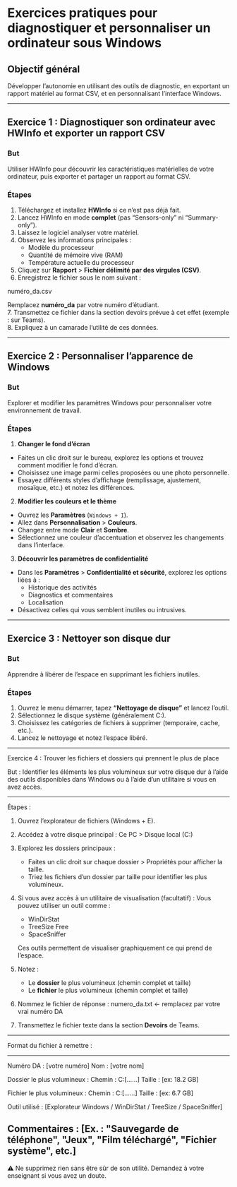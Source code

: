 # Exercices pratiques pour diagnostiquer et personnaliser un ordinateur sous Windows

## Objectif général  
Développer l’autonomie en utilisant des outils de diagnostic, en exportant un rapport matériel au format CSV, et en personnalisant l’interface Windows.

---

## Exercice 1 : Diagnostiquer son ordinateur avec HWInfo et exporter un rapport CSV

### But  
Utiliser HWInfo pour découvrir les caractéristiques matérielles de votre ordinateur, puis exporter et partager un rapport au format CSV.

### Étapes  
1. Téléchargez et installez **HWInfo** si ce n’est pas déjà fait.  
2. Lancez HWInfo en mode **complet** (pas “Sensors-only” ni “Summary-only”).  
3. Laissez le logiciel analyser votre matériel.  
4. Observez les informations principales :  
   - Modèle du processeur  
   - Quantité de mémoire vive (RAM)  
   - Température actuelle du processeur  
5. Cliquez sur **Rapport** > **Fichier délimité par des virgules (CSV)**.  
6. Enregistrez le fichier sous le nom suivant :  

numéro_da.csv

Remplacez **numéro_da** par votre numéro d’étudiant.  
7. Transmettez ce fichier dans la section devoirs prévue à cet effet (exemple : sur Teams).  
8. Expliquez à un camarade l’utilité de ces données.

---

## Exercice 2 : Personnaliser l’apparence de Windows

### But  
Explorer et modifier les paramètres Windows pour personnaliser votre environnement de travail.

### Étapes  
1. **Changer le fond d’écran**  
- Faites un clic droit sur le bureau, explorez les options et trouvez comment modifier le fond d’écran.  
- Choisissez une image parmi celles proposées ou une photo personnelle.  
- Essayez différents styles d’affichage (remplissage, ajustement, mosaïque, etc.) et notez les différences.

2. **Modifier les couleurs et le thème**  
- Ouvrez les **Paramètres** (`Windows + I`).  
- Allez dans **Personnalisation** > **Couleurs**.  
- Changez entre mode **Clair** et **Sombre**.  
- Sélectionnez une couleur d’accentuation et observez les changements dans l’interface.

3. **Découvrir les paramètres de confidentialité**  
- Dans les **Paramètres** > **Confidentialité et sécurité**, explorez les options liées à :  
  - Historique des activités  
  - Diagnostics et commentaires  
  - Localisation  
- Désactivez celles qui vous semblent inutiles ou intrusives.  

---

## Exercice 3 : Nettoyer son disque dur

### But  
Apprendre à libérer de l’espace en supprimant les fichiers inutiles.

### Étapes  
1. Ouvrez le menu démarrer, tapez **“Nettoyage de disque”** et lancez l’outil.  
2. Sélectionnez le disque système (généralement C:).  
3. Choisissez les catégories de fichiers à supprimer (temporaire, cache, etc.).  
4. Lancez le nettoyage et notez l’espace libéré.  
---


Exercice 4 : Trouver les fichiers et dossiers qui prennent le plus de place

But :
Identifier les éléments les plus volumineux sur votre disque dur à l’aide des outils disponibles dans Windows ou à l’aide d’un utilitaire si vous en avez accès.

---

Étapes :

1. Ouvrez l’explorateur de fichiers (Windows + E).

2. Accédez à votre disque principal :
   Ce PC > Disque local (C:)

3. Explorez les dossiers principaux :
   - Faites un clic droit sur chaque dossier > Propriétés pour afficher la taille.
   - Triez les fichiers d’un dossier par taille pour identifier les plus volumineux.

4. Si vous avez accès à un utilitaire de visualisation (facultatif) :
   Vous pouvez utiliser un outil comme :
   - WinDirStat
   - TreeSize Free
   - SpaceSniffer

   Ces outils permettent de visualiser graphiquement ce qui prend de l’espace.

5. Notez :
   - Le **dossier** le plus volumineux (chemin complet et taille)
   - Le **fichier** le plus volumineux (chemin complet et taille)

6. Nommez le fichier de réponse :
   numero_da.txt  ← remplacez par votre vrai numéro DA

7. Transmettez le fichier texte dans la section **Devoirs** de Teams.

---

Format du fichier à remettre :

---------------------------------------
Numéro DA : [votre numéro]
Nom : [votre nom]

Dossier le plus volumineux :
Chemin : C:\[...\...]
Taille : [ex: 18.2 GB]

Fichier le plus volumineux :
Chemin : C:\[...\...]
Taille : [ex: 6.7 GB]

Outil utilisé : [Explorateur Windows / WinDirStat / TreeSize / SpaceSniffer]

Commentaires :
[Ex. : "Sauvegarde de téléphone", "Jeux", "Film téléchargé", "Fichier système", etc.]
---------------------------------------

⚠️ Ne supprimez rien sans être sûr de son utilité. Demandez à votre enseignant si vous avez un doute.
